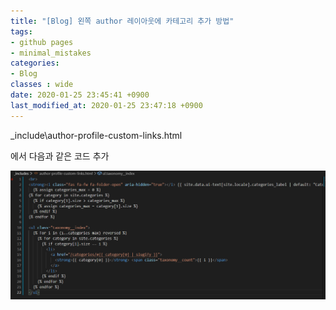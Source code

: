```yaml
---
title: "[Blog] 왼쪽 author 레이아웃에 카테고리 추가 방법"
tags:
- github pages
- minimal_mistakes
categories:
- Blog
classes : wide
date: 2020-01-25 23:45:41 +0900
last_modified_at: 2020-01-25 23:47:18 +0900
---
```


\_include\author-profile-custom-links.html

에서 다음과 같은 코드 추가


![categories](/assets/image/posts_image/post_sidebar_categories/author-profile-custom-links.png)

